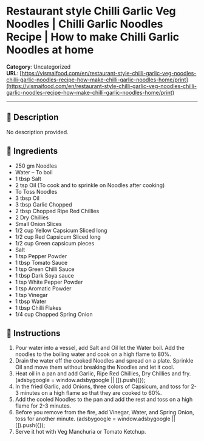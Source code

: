 # Restaurant style Chilli Garlic Veg Noodles | Chilli Garlic Noodles Recipe | How to make Chilli Garlic Noodles at home

**Category**: Uncategorized  
**URL**: [https://vismaifood.com/en/restaurant-style-chilli-garlic-veg-noodles-chilli-garlic-noodles-recipe-how-make-chilli-garlic-noodles-home/print](https://vismaifood.com/en/restaurant-style-chilli-garlic-veg-noodles-chilli-garlic-noodles-recipe-how-make-chilli-garlic-noodles-home/print)  


---

## 📝 Description
No description provided.



## 🧂 Ingredients
- 250 gm Noodles
- Water – To boil
- 1 tbsp Salt
- 2 tsp Oil (To cook and to sprinkle on Noodles after cooking)
- To Toss Noodles
- 3 tbsp Oil
- 3 tbsp Garlic Chopped
- 2 tbsp Chopped Ripe Red Chillies
- 2 Dry Chillies
- Small Onion Slices
- 1/2 cup Yellow Capsicum Sliced long
- 1/2 cup Red Capsicum Sliced long
- 1/2 cup Green capsicum pieces
- Salt
- 1 tsp Pepper Powder
- 1 tbsp Tomato Sauce
- 1 tsp Green Chilli Sauce
- 1 tbsp Dark Soya sauce
- 1 tsp White Pepper Powder
- 1 tsp Aromatic Powder
- 1 tsp Vinegar
- 1 tbsp Water
- 1 tbsp Chilli Flakes
- 1/4 cup Chopped Spring Onion

## 🍳 Instructions
1. Pour water into a vessel, add Salt and Oil let the Water boil. Add the noodles to the boiling water and cook on a high flame to 80%.
2. Drain the water off the cooked Noodles and spread on a plate. Sprinkle Oil and move them without breaking the Noodles and let it cool.
3. Heat oil in a pan and add Garlic, Ripe Red Chillies, Dry Chillies and fry. (adsbygoogle = window.adsbygoogle || []).push({});
4. In the fried Garlic, add Onions, three colors of Capsicum, and toss for 2-3 minutes on a high flame so that they are cooked to 60%.
5. Add the cooled Noodles to the pan and add the rest and toss on a high flame for 2-3 minutes.
6. Before you remove from the fire, add Vinegar, Water, and Spring Onion, toss for another minute. (adsbygoogle = window.adsbygoogle || []).push({});
7. Serve it hot with Veg Manchuria or Tomato Ketchup.


